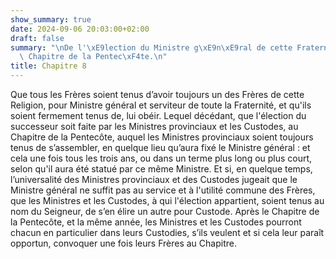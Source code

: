 ```yaml
---
show_summary: true
date: 2024-09-06 20:03:00+02:00
draft: false
summary: "\nDe l'\xE9lection du Ministre g\xE9n\xE9ral de cette Fraternit\xE9 et du\
  \ Chapitre de la Pentec\xF4te.\n"
title: Chapitre 8
---
```





Que tous les Frères soient tenus d’avoir toujours un des Frères de cette Religion, pour Ministre général et serviteur de toute la Fraternité, et qu'ils soient fermement tenus de, lui obéir. Lequel décédant, que l'élection du successeur soit faite par les Ministres provinciaux et les Custodes, au Chapitre de la Pentecôte, auquel les Ministres provinciaux soient toujours tenus de s’assembler, en quelque lieu qu’aura fixé le Ministre général : et cela une fois tous les trois ans, ou dans un terme plus long ou plus court, selon qu'il aura été statué par ce même Ministre. Et si, en quelque temps, l’universalité des Ministres provinciaux et des Custodes jugeait que le Ministre général ne suffit pas au service et à l'utilité commune des Frères, que les Ministres et les Custodes, à qui l'élection appartient, soient tenus au nom du Seigneur, de s’en élire un autre pour Custode. Après le Chapitre de la Pentecôte, et la même année, les Ministres et les Custodes pourront chacun en particulier dans leurs Custodies, s’ils veulent et si cela leur paraît opportun, convoquer une fois leurs Frères au Chapitre.

